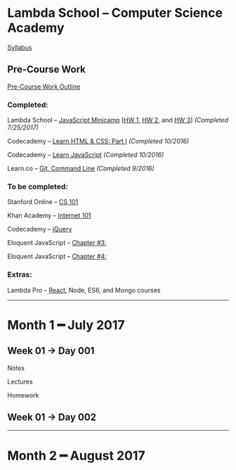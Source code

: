 # Lambda School – Computer Science Academy
[Syllabus](https://github.com/LambdaSchool/LambdaCSA-Syllabus)
## Pre-Course Work
[Pre-Course Work Outline](https://docs.google.com/document/d/1YKYxzNt6QZxnPw8xOT-Qyf1BY0cHb-Us1ydzZTphxRI/edit)
### Completed:
Lambda School – [JavaScript Minicamp](https://lambdaschool.com/mini-bootcamp/javascript) [[HW 1](https://github.com/lefrenk/js-minicamp-homework-1), [HW 2](https://github.com/lefrenk/js-minicamp-homework-2), and [HW 3](https://github.com/lefrenk/js-minicamp-homework-3)] *(Completed 7/25/2017)*

Codecademy – [Learn HTML & CSS: Part I](https://www.codecademy.com/frenk#completed) *(Completed 10/2016)*

Codecademy – [Learn JavaScript](https://www.codecademy.com/frenk#completed) *(Completed 10/2016)*

Learn.co – [Git, Command Line](https://learn.co/lefrenk) *(Completed 9/2016)*

### To be completed:
Stanford Online – [CS 101](http://online.stanford.edu/course/computer-science-101-self-paced)

Khan Academy – [Internet 101](https://www.khanacademy.org/computing/computer-science/internet-intro)

Codecademy – [jQuery](https://www.codecademy.com/learn/jquery)

Eloquent JavaScript – [Chapter #3:](http://eloquentjavascript.net/03_functions.html)

Eloquent JavaScript – [Chapter #4:](http://eloquentjavascript.net/04_data.html)

### Extras:
Lambda Pro – [React](https://lambdaschool.com/pro/react), Node, ES6, and Mongo courses
***
# Month 1 ━ July 2017
## Week 01 → Day 001
Notes

Lectures

Homework

## Week 01 → Day 002
***
# Month 2 ━ August 2017
